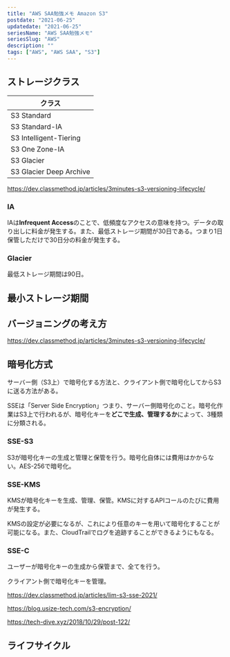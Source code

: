 ```yaml
---
title: "AWS SAA勉強メモ Amazon S3"
postdate: "2021-06-25"
updatedate: "2021-06-25"
seriesName: "AWS SAA勉強メモ"
seriesSlug: "AWS"
description: ""
tags: ["AWS", "AWS SAA", "S3"]
---
```


## ストレージクラス


|クラス|
|---|
|S3 Standard|
|S3 Standard-IA|
|S3 Intelligent-Tiering|
|S3 One Zone-IA|
|S3 Glacier|
|S3 Glacier Deep Archive|

https://dev.classmethod.jp/articles/3minutes-s3-versioning-lifecycle/

### IA

IAは**Infrequent Access**のことで、低頻度なアクセスの意味を持つ。データの取り出しに料金が発生する。また、最低ストレージ期間が30日である。つまり1日保管しただけで30日分の料金が発生する。

### Glacier

最低ストレージ期間は90日。

## 最小ストレージ期間



## バージョニングの考え方

https://dev.classmethod.jp/articles/3minutes-s3-versioning-lifecycle/

## 暗号化方式

サーバー側（S3上）で暗号化する方法と、クライアント側で暗号化してからS3に送る方法がある。

SSEは「Server Side Encryption」つまり、サーバー側暗号化のこと。暗号化作業はS3上で行われるが、暗号化キーを**どこで生成、管理するか**によって、3種類に分類される。

### SSE-S3

S3が暗号化キーの生成と管理と保管を行う。暗号化自体には費用はかからない。AES-256で暗号化。

### SSE-KMS

KMSが暗号化キーを生成、管理、保管。KMSに対するAPIコールのたびに費用が発生する。

KMSの設定が必要になるが、これにより任意のキーを用いて暗号化することが可能になる。また、CloudTrailでログを追跡することができるようにもなる。

### SSE-C

ユーザーが暗号化キーの生成から保管まで、全てを行う。

クライアント側で暗号化キーを管理。

https://dev.classmethod.jp/articles/lim-s3-sse-2021/

https://blog.usize-tech.com/s3-encryption/

https://tech-dive.xyz/2018/10/29/post-122/

## ライフサイクル


